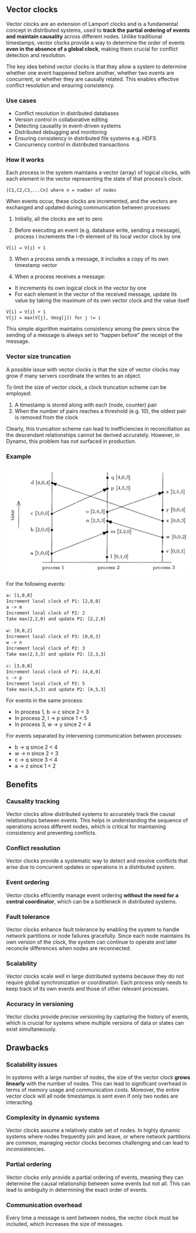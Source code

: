 ## Vector clocks

Vector clocks are an extension of Lamport clocks and is a fundamental concept in distributed systems, used to **track the partial ordering of events and maintain causality** across different nodes. Unlike traditional timestamps, vector clocks provide a way to determine the order of events **even in the absence of a global clock**, making them crucial for conflict detection and resolution.

The key idea behind vector clocks is that they allow a system to determine whether one event happened before another, whether two events are concurrent, or whether they are causally related. This enables effective conflict resolution and ensuring consistency.

### Use cases

- Conflict resolution in distributed databases
- Version control in collaborative editing
- Detecting causality in event-driven systems
- Distributed debugging and monitoring
- Ensuring consistency in distributed file systems e.g. HDFS
- Concurrency control in distributed transactions

### How it works

Each process in the system maintains a vector (array) of logical clocks, with each element in the vector representing the state of that process’s clock.

```
[C1,C2,C3,...Cn] where n = number of nodes
```

When events occur, these clocks are incremented, and the vectors are exchanged and updated during communication between processes:

1. Initially, all the clocks are set to zero

2. Before executing an event (e.g. database write, sending a message), process i increments the i-th element of its local vector clock by one

```
V[i] = V[i] + 1
```

3. When a process sends a message, it includes a copy of its own timestamp vector

4. When a process receives a message:

- It increments its own logical clock in the vector by one
- For each element in the vector of the received message, update its value by taking the maximum of its own vector clock and the value itself

```
V[i] = V[i] + 1
V[j] = max(V[j], Vmsg[j]) for j != i
```

This simple algorithm maintains consistency among the peers since the sending of a message is always set to “happen before” the receipt of the message.

### Vector size truncation

A possible issue with vector clocks is that the size of vector clocks may grow if many servers coordinate the writes to an object.

To limit the size of vector clock, a clock truncation scheme can be employed:

1. A timestamp is stored along with each (node, counter) pair
2. When the number of pairs reaches a threshold (e.g. 10), the oldest pair is removed from the clock

Clearly, this truncation scheme can lead to inefficiencies in reconciliation as the descendant relationships cannot be derived accurately. However, in Dynamo, this problem has not surfaced in production.

### Example

<img src="../assets/vector-clocks.png">

For the following events:

```
a: [1,0,0]
Increment local clock of P1: [2,0,0]
a -> m
Increment local clock of P2: 2
Take max(2,2,0) and update P2: [2,2,0]

w: [0,0,2]
Increment local clock of P3: [0,0,3]
w -> n
Increment local clock of P2: 3
Take max(2,3,3) and update P2: [2,3,3]

c: [3,0,0]
Increment local clock of P1: [4,0,0]
c -> p
Increment local clock of P2: 5
Take max(4,5,3) and update P2: [4,5,3]
```

For events in the same process:

- In process 1, b -> c since 2 < 3
- In process 2, l -> p since 1 < 5
- In process 3, w -> y since 2 < 4

For events separated by intervening communication between processes:

- b -> q since 2 < 4
- w -> n since 2 < 3
- c -> q since 3 < 4
- a -> z since 1 < 2

## Benefits

### Causality tracking

Vector clocks allow distributed systems to accurately track the causal relationships between events. This helps in understanding the sequence of operations across different nodes, which is critical for maintaining consistency and preventing conflicts.

### Conflict resolution

Vector clocks provide a systematic way to detect and resolve conflicts that arise due to concurrent updates or operations in a distributed system.

### Event ordering

Vector clocks efficiently manage event ordering **without the need for a central coordinator**, which can be a bottleneck in distributed systems.

### Fault tolerance

Vector clocks enhance fault tolerance by enabling the system to handle network partitions or node failures gracefully. Since each node maintains its own version of the clock, the system can continue to operate and later reconcile differences when nodes are reconnected.

### Scalability

Vector clocks scale well in large distributed systems because they do not require global synchronization or coordination. Each process only needs to keep track of its own events and those of other relevant processes.

### Accuracy in versioning

Vector clocks provide precise versioning by capturing the history of events, which is crucial for systems where multiple versions of data or states can exist simultaneously.

## Drawbacks

### Scalability issues

In systems with a large number of nodes, the size of the vector clock **grows linearly** with the number of nodes. This can lead to significant overhead in terms of memory usage and communication costs. Moreover, the entire vector clock will all node timestamps is sent even if only two nodes are interacting.

### Complexity in dynamic systems

Vector clocks assume a relatively stable set of nodes. In highly dynamic systems where nodes frequently join and leave, or where network partitions are common, managing vector clocks becomes challenging and can lead to inconsistencies.

### Partial ordering

Vector clocks only provide a partial ordering of events, meaning they can determine the causal relationship between some events but not all. This can lead to ambiguity in determining the exact order of events.

### Communication overhead

Every time a message is sent between nodes, the vector clock must be included, which increases the size of messages.
